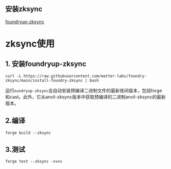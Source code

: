 ## 安装zksync
[foundryup-zksync](https://foundry-book.zksync.io/getting-started/installation)
# zksync使用
## 1. 安装foundryup-zksync
```shell
curl -L https://raw.githubusercontent.com/matter-labs/foundry-zksync/main/install-foundry-zksync | bash
```
运行`oundryup-zksync`会自动安装预编译二进制文件的最新夜间版本，包括forge和cast。此外，它从anvil-zksync版本中获取预编译的二进制anvil-zksync的最新版本。
## 2.编译
```shell
forge build --zksync
```
## 3.测试
```shell
forge test --zksync -vvvv
```
